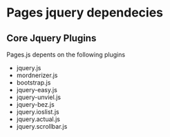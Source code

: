 # Pages jquery dependecies

## Core Jquery Plugins 

Pages.js depents on the following plugins

* jquery.js
* mordnerizer.js
* bootstrap.js
* jquery-easy.js
* jquery-unviel.js
* jquery-bez.js
* jquery.ioslist.js
* jquery.actual.js
* jquery.scrollbar.js


